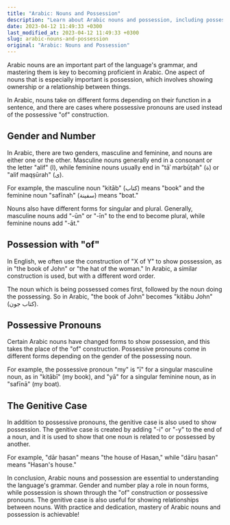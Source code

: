```yaml
---
title: "Arabic: Nouns and Possession"
description: "Learn about Arabic nouns and possession, including possessive pronouns and the genitive case."
date: 2023-04-12 11:49:33 +0300
last_modified_at: 2023-04-12 11:49:33 +0300
slug: arabic-nouns-and-possession
original: "Arabic: Nouns and Possession"
---
```

Arabic nouns are an important part of the language's grammar, and mastering them is key to becoming proficient in Arabic. One aspect of nouns that is especially important is possession, which involves showing ownership or a relationship between things.

In Arabic, nouns take on different forms depending on their function in a sentence, and there are cases where possessive pronouns are used instead of the possessive "of" construction.

## Gender and Number

In Arabic, there are two genders, masculine and feminine, and nouns are either one or the other. Masculine nouns generally end in a consonant or the letter "alif" (ا), while feminine nouns usually end in "tāʾ marbūṭah" (ة) or "alif maqṣūrah" (ى). 

For example, the masculine noun "kitāb" (كتاب) means "book" and the feminine noun "safīnah" (سفينة) means "boat." 

Nouns also have different forms for singular and plural. Generally, masculine nouns add "-ūn" or "-īn" to the end to become plural, while feminine nouns add "-āt."

## Possession with "of"

In English, we often use the construction of "X of Y" to show possession, as in "the book of John" or "the hat of the woman." In Arabic, a similar construction is used, but with a different word order. 

The noun which is being possessed comes first, followed by the noun doing the possessing. So in Arabic, "the book of John" becomes "kitābu John" (كتاب جون).

## Possessive Pronouns

Certain Arabic nouns have changed forms to show possession, and this takes the place of the "of" construction. Possessive pronouns come in different forms depending on the gender of the possessing noun.

For example, the possessive pronoun "my" is "ī" for a singular masculine noun, as in "kitābī" (my book), and "yā" for a singular feminine noun, as in "safīnā" (my boat).

## The Genitive Case

In addition to possessive pronouns, the genitive case is also used to show possession. The genitive case is created by adding "-i" or "-y" to the end of a noun, and it is used to show that one noun is related to or possessed by another.

For example, "dār ḥasan" means "the house of Hasan," while "dāru ḥasan" means "Hasan's house."

In conclusion, Arabic nouns and possession are essential to understanding the language's grammar. Gender and number play a role in noun forms, while possession is shown through the "of" construction or possessive pronouns. The genitive case is also useful for showing relationships between nouns. With practice and dedication, mastery of Arabic nouns and possession is achievable!